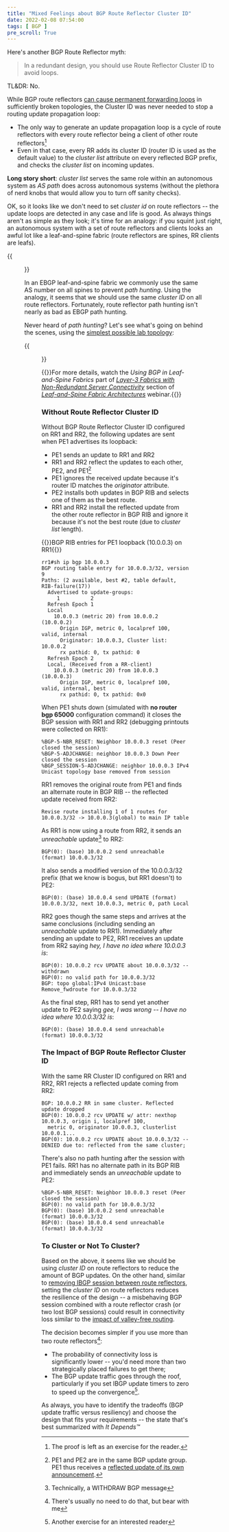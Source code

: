 ```yaml
---
title: "Mixed Feelings about BGP Route Reflector Cluster ID"
date: 2022-02-08 07:54:00
tags: [ BGP ]
pre_scroll: True
---
```

Here's another BGP Route Reflector myth:

> In a redundant design, you should use Route Reflector Cluster ID to avoid loops.

TL&DR: No.

While BGP route reflectors [can cause permanent forwarding loops](https://blog.ipspace.net/2013/10/can-bgp-route-reflectors-really.html) in sufficiently broken topologies, the Cluster ID was never needed to stop a routing update propagation loop:
<!--more-->
* The only way to generate an update propagation loop is a cycle of route reflectors with every route reflector being a client of other route reflectors[^LOOP]
* Even in that case, every RR adds its cluster ID (router ID is used as the default value) to the *cluster list* attribute on every reflected BGP prefix, and checks the *cluster list* on incoming updates.

**Long story short**: *cluster list* serves the same role within an autonomous system as *AS path* does across autonomous systems (without the plethora of nerd knobs that would allow you to turn off sanity checks).

[^LOOP]: The proof is left as an exercise for the reader.

OK, so it looks like we don't need to set *cluster id* on route reflectors -- the update loops are detected in any case and life is good. As always things aren't as simple as they look; it's time for an analogy: if you squint just right, an autonomous system with a set of route reflectors and clients looks an awful lot like a leaf-and-spine fabric (route reflectors are spines, RR clients are leafs).

{{<figure src="/2008/08/BGP_RR_Cluster.png" caption="A network with a single layer of BGP route reflectors">}}

In an EBGP leaf-and-spine fabric we commonly use the same AS number on all spines to prevent *path hunting*. Using the analogy, it seems that we should use the same *cluster ID* on all route reflectors. Fortunately, route reflector path hunting isn't nearly as bad as EBGP path hunting.

Never heard of *path hunting*? Let's see what's going on behind the scenes, using the [simplest possible lab topology](https://github.com/ipspace/netlab-examples/tree/master/BGP/RR-cluster-id):

{{<figure src="/2022/02/rr-cluster-id.png" caption="BGP sessions in our sample lab (Graphviz hates drawing a leaf-and-spine fabric)">}}

{{<note info>}}For more details, watch the *Using BGP in Leaf-and-Spine Fabrics*  part of *[‌Layer-3 Fabrics with Non-Redundant Server Connectivity](https://my.ipspace.net/bin/list?id=Clos#L3_SINGLE)* section of _[Leaf-and-Spine Fabric Architectures](https://www.ipspace.net/Leaf-and-Spine_Fabric_Architectures)_ webinar.{{</note>}}

### Without Route Reflector Cluster ID

Without BGP Route Reflector Cluster ID configured on RR1 and RR2, the following updates are sent when PE1 advertises its loopback:

* PE1 sends an update to RR1 and RR2
* RR1 and RR2 reflect the updates to each other, PE2, and PE1[^UG]
* PE1 ignores the received update because it's router ID matches the *originator* attribute.
* PE2 installs both updates in BGP RIB and selects one of them as the best route.
* RR1 and RR2 install the reflected update from the other route reflector in BGP RIB and ignore it because it's not the best route (due to *cluster list* length).

[^UG]: PE1 and PE2 are in the same BGP update group. PE1 thus receives a [reflected update of its own announcement](https://blog.ipspace.net/2009/04/bgp-route-reflector-update-groups.html).

{{<cc>}}BGP RIB entries for PE1 loopback (10.0.0.3) on RR1{{</cc>}}
```
rr1#sh ip bgp 10.0.0.3
BGP routing table entry for 10.0.0.3/32, version 9
Paths: (2 available, best #2, table default, RIB-failure(17))
  Advertised to update-groups:
     1          2
  Refresh Epoch 1
  Local
    10.0.0.3 (metric 20) from 10.0.0.2 (10.0.0.2)
      Origin IGP, metric 0, localpref 100, valid, internal
      Originator: 10.0.0.3, Cluster list: 10.0.0.2
      rx pathid: 0, tx pathid: 0
  Refresh Epoch 2
  Local, (Received from a RR-client)
    10.0.0.3 (metric 20) from 10.0.0.3 (10.0.0.3)
      Origin IGP, metric 0, localpref 100, valid, internal, best
      rx pathid: 0, tx pathid: 0x0
```

When PE1 shuts down (simulated with **no router bgp 65000** configuration command) it closes the BGP session with RR1 and RR2 (debugging printouts were collected on RR1):

```
%BGP-5-NBR_RESET: Neighbor 10.0.0.3 reset (Peer closed the session)
%BGP-5-ADJCHANGE: neighbor 10.0.0.3 Down Peer closed the session
%BGP_SESSION-5-ADJCHANGE: neighbor 10.0.0.3 IPv4 Unicast topology base removed from session
```

RR1 removes the original route from PE1 and finds an alternate route in BGP RIB -- the reflected update received from RR2:

```
Revise route installing 1 of 1 routes for 10.0.0.3/32 -> 10.0.0.3(global) to main IP table
```

As RR1 is now using a route from RR2, it sends an *unreachable* update[^WM] to RR2:

[^WM]: Technically, a WITHDRAW BGP message

```
BGP(0): (base) 10.0.0.2 send unreachable (format) 10.0.0.3/32
```

It also sends a modified version of the 10.0.0.3/32 prefix (that we know is bogus, but RR1 doesn't) to PE2:

```
BGP(0): (base) 10.0.0.4 send UPDATE (format) 10.0.0.3/32, next 10.0.0.3, metric 0, path Local
```

RR2 goes though the same steps and arrives at the same conclusions (including sending an *unreachable* update to RR1). Immediately after sending an update to PE2, RR1 receives an update from RR2 saying _hey, I have no idea where 10.0.0.3 is_:
 
```
BGP(0): 10.0.0.2 rcv UPDATE about 10.0.0.3/32 -- withdrawn
BGP(0): no valid path for 10.0.0.3/32
BGP: topo global:IPv4 Unicast:base Remove_fwdroute for 10.0.0.3/32
```

As the final step, RR1 has to send yet another update to PE2 saying _gee, I was wrong -- I have no idea where 10.0.0.3/32 is_:

```
BGP(0): (base) 10.0.0.4 send unreachable (format) 10.0.0.3/32
```

### The Impact of BGP Route Reflector Cluster ID

With the same RR Cluster ID configured on RR1 and RR2, RR1 rejects a reflected update coming from RR2:

```
BGP: 10.0.0.2 RR in same cluster. Reflected update dropped
BGP(0): 10.0.0.2 rcv UPDATE w/ attr: nexthop 10.0.0.3, origin i, localpref 100,
  metric 0, originator 10.0.0.3, clusterlist 10.0.0.1...
BGP(0): 10.0.0.2 rcv UPDATE about 10.0.0.3/32 -- DENIED due to: reflected from the same cluster;
```

There's also no path hunting after the session with PE1 fails. RR1 has no alternate path in its BGP RIB and immediately sends an *unreachable* update to PE2:

```
%BGP-5-NBR_RESET: Neighbor 10.0.0.3 reset (Peer closed the session)
BGP(0): no valid path for 10.0.0.3/32
BGP(0): (base) 10.0.0.2 send unreachable (format) 10.0.0.3/32
BGP(0): (base) 10.0.0.4 send unreachable (format) 10.0.0.3/32
```

### To Cluster or Not To Cluster?

Based on the above, it seems like we should be using *cluster ID* on route reflectors to reduce the amount of BGP updates. On the other hand, similar to [removing IBGP session between route reflectors](/2022/02/bgp-rr-myths.html), setting the *cluster ID* on route reflectors reduces the resilience of the design -- a misbehaving BGP session combined with a route reflector crash (or two lost BGP sessions) could result in connectivity loss similar to the [impact of valley-free routing](https://blog.ipspace.net/2018/09/valley-free-routing-in-data-center.html).

The decision becomes simpler if you use more than two route reflectors[^MRR]:

[^MRR]: There's usually no need to do that, but bear with me

* The probability of connectivity loss is significantly lower -- you'd need more than two strategically placed failures to get there;
* The BGP update traffic goes through the roof, particularly if you set IBGP update timers to zero to speed up the convergence[^AEX].

[^AEX]: Another exercise for an interested reader

As always, you have to identify the tradeoffs (BGP update traffic versus resiliency) and choose the design that fits your requirements -- the state that's best summarized with *It Depends™*